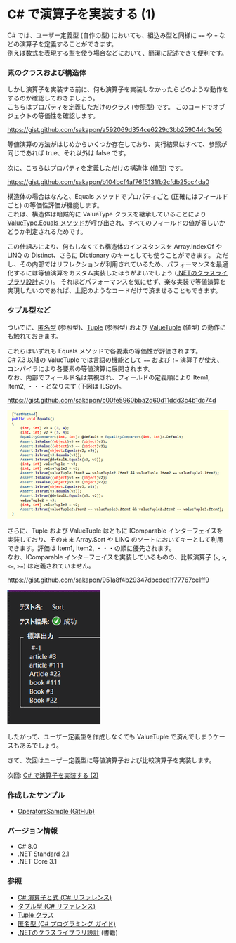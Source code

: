 # C# で演算子を実装する (1)

C# では、ユーザー定義型 (自作の型) においても、組込み型と同様に `==` や `+` などの演算子を定義することができます。  
例えば数式を表現する型を使う場合などにおいて、簡潔に記述できて便利です。

### 素のクラスおよび構造体
しかし演算子を実装する前に、何も演算子を実装しなかったらどのような動作をするのか確認しておきましょう。  
こちらはプロパティを定義しただけのクラス (参照型) です。
このコードでオブジェクトの等価性を確認します。

https://gist.github.com/sakapon/a592069d354ce6229c3bb259044c3e56

等値演算の方法がはじめからいくつか存在しており、実行結果はすべて、参照が同じであれば true、それ以外は false です。

次に、こちらはプロパティを定義しただけの構造体 (値型) です。

https://gist.github.com/sakapon/b104bcf4af76f5131fb2cfdb25cc4da0

構造体の場合はなんと、Equals メソッドでプロパティごと (正確にはフィールドごと) の等価性評価が機能します。  
これは、構造体は暗黙的に ValueType クラスを継承していることにより [ValueType.Equals メソッド](https://docs.microsoft.com/dotnet/api/system.valuetype.equals)が呼び出され、すべてのフィールドの値が等しいかどうか判定されるためです。

この仕組みにより、何もしなくても構造体のインスタンスを Array.IndexOf や LINQ の Distinct、さらに Dictionary のキーとしても使うことができます。
ただし、その内部ではリフレクションが利用されているため、パフォーマンスを最適化するには等値演算をカスタム実装したほうがよいでしょう ([.NETのクラスライブラリ設計](https://amzn.to/3kLf0R8)より)。
それほどパフォーマンスを気にせず、楽な実装で等値演算を実現したいのであれば、上記のようなコードだけで済ませることもできます。

### タプル型など
ついでに、[匿名型](https://docs.microsoft.com/dotnet/csharp/programming-guide/classes-and-structs/anonymous-types) (参照型)、[Tuple](https://docs.microsoft.com/dotnet/api/system.tuple) (参照型) および [ValueTuple](https://docs.microsoft.com/dotnet/csharp/language-reference/builtin-types/value-tuples) (値型) の動作にも触れておきます。

これらはいずれも Equals メソッドで各要素の等価性が評価されます。  
C# 7.3 以降の ValueTuple では言語の機能として `==` および `!=` 演算子が使え、コンパイラにより各要素の等値演算に展開されます。  
なお、内部でフィールド名は無視され、フィールドの定義順により Item1, Item2, ・・・となります (下図は ILSpy)。

https://gist.github.com/sakapon/c00fe5960bba2d60d11ddd3c4b1dc74d

![](https://github.com/sakapon/Samples-2020/blob/master/Images/OperatorsSample/ValueTuple-ILSpy.png)

さらに、Tuple および ValueTuple はともに IComparable インターフェイスを実装しており、そのまま Array.Sort や LINQ のソートにおいてキーとして利用できます。評価は Item1, Item2, ・・・の順に優先されます。  
なお、IComparable インターフェイスを実装しているものの、比較演算子 (`<`, `>`, `<=`, `>=`) は定義されていません。

https://gist.github.com/sakapon/951a8f4b29347dbcdee1f77767ce1ff9

![](https://github.com/sakapon/Samples-2020/blob/master/Images/OperatorsSample/ValueTuple-Sort.png)

したがって、ユーザー定義型を作成しなくても ValueTuple で済んでしまうケースもあるでしょう。

さて、次回はユーザー定義型に等値演算子および比較演算子を実装します。

次回: [C# で演算子を実装する (2)](CSharp-Operators-2.md)

### 作成したサンプル
- [OperatorsSample (GitHub)](https://github.com/sakapon/Samples-2020/tree/master/OperatorsSample)

### バージョン情報
- C# 8.0
- .NET Standard 2.1
- .NET Core 3.1

### 参照
- [C# 演算子と式 (C# リファレンス)](https://docs.microsoft.com/dotnet/csharp/language-reference/operators/)
- [タプル型 (C# リファレンス)](https://docs.microsoft.com/dotnet/csharp/language-reference/builtin-types/value-tuples)
- [Tuple クラス](https://docs.microsoft.com/dotnet/api/system.tuple)
- [匿名型 (C# プログラミング ガイド)](https://docs.microsoft.com/dotnet/csharp/programming-guide/classes-and-structs/anonymous-types)
- [.NETのクラスライブラリ設計](https://amzn.to/3kLf0R8) (書籍)
